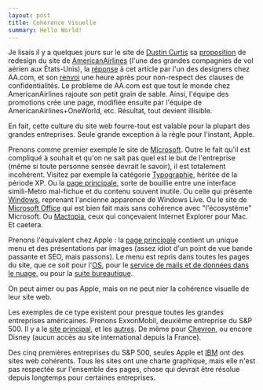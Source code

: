 ```yaml
---
layout: post
title: Cohérence Visuelle
summary: Hello World!
---
```

Je lisais il y a quelques jours sur le site de [Dustin Curtis](http://www.dustincurtis.com/) sa [proposition](http://www.dustincurtis.com/dear_american_airlines.html) de redesign du site de [AmericanAirlines](http://www.aa.com/) (l'une des grandes compagnies de vol aérien aux États-Unis), la [réponse](http://www.dustincurtis.com/dear_dustin_curtis.html) à cet article par l'un des designers chez AA.com, et son [renvoi](http://www.dustincurtis.com/incompetence.html) une heure après pour non-respect des clauses de confidentialités. Le problème de AA.com est que tout le monde chez AmericanAirlines rajoute son petit grain de sable. Ainsi, l'équipe des promotions crée une page, modifiée ensuite par l'équipe de AmericanAirlines+OneWorld, etc. Résultat, tout devient illisible.

En fait, cette culture du site web fourre-tout est valable pour la plupart des grandes entreprises. Seule grande exception à la règle pour l'instant, Apple.

Prenons comme premier exemple le site de [Microsoft](http://www.microsoft.com/en-US/). Outre le fait qu'il est compliqué à souhait et qu'on ne sait pas quel est le but de l'entreprise (même si toute personne sensée devrait le savoir), il est totalement incohérent. Visitez par exemple la catégorie [Typographie](http://www.microsoft.com/typography/default.mspx), héritée de la période XP. Ou la [page principale](http://www.microsoft.com/typography/default.mspx), sorte de bouillie entre une interface simili-Metro mal-fichue et du contenu souvent inutile. Ou celle qui présente [Windows](http://windows.microsoft.com/en-US/windows/home), reprenant l'ancienne apparence de Windows Live. Ou le site de [Microsoft Office](http://office.microsoft.com/en-us/) qui est bien fait mais sans cohérence avec "l'écosystème" Microsoft. Ou [Mactopia](http://www.microsoft.com/mac), ceux qui conçevaient Internet Explorer pour Mac. Et caetera.

Prenons l'équivalent chez Apple : la [page principale](http://www.apple.com/) contient un unique menu et des présentations par images (assez idiot d'un point de vue bande passante et SEO, mais passons). Le menu est repris dans toutes les pages du site, que ce soit pour l'[OS](http://www.apple.com/macosx/), pour le [service de mails et de données dans le nuage](http://www.apple.com/icloud/), ou pour la [suite bureautique](http://www.apple.com/iwork/).

On peut aimer ou pas Apple, mais on ne peut nier la cohérence visuelle de leur site web.

Les exemples de ce type existent pour presque toutes les grandes entreprises américaines. Prenons ExxonMobil, deuxième entreprise du S&P 500. Il y a le [site principal](http://www.exxonmobil.com/Corporate), et les [autres](http://www.mobiloil.com/USA-English/MotorOil/Oils/Mobil_1_Advanced_Fuel_Economy.aspx). De même pour [Chevron](http://www.chevron.com/), ou encore Disney (aucun accès au site international depuis la France).

Des cinq premières entreprises du S&P 500, seules Apple et [IBM](http://www.ibm.com/) ont des sites web cohérents. Tous les sites ont une charte graphique, mais elle n'est pas respectée sur l'ensemble des pages, chose qui devrait être résolue depuis longtemps pour certaines entreprises.